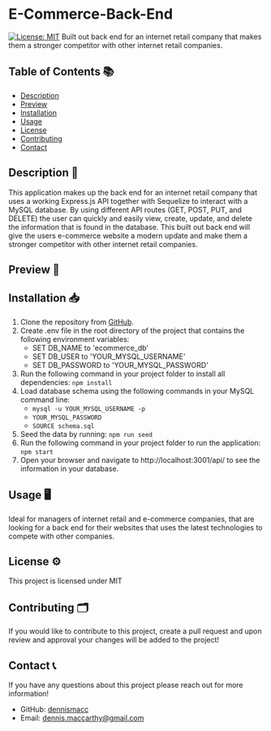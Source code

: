 # E-Commerce-Back-End
[![License: MIT](https://img.shields.io/badge/License-MIT-yellow.svg)](https://opensource.org/licenses/MIT)
Built out back end for an internet retail company that makes them a stronger competitor with other internet retail companies.


## Table of Contents 📚  
  - [Description](#description)
  - [Preview](#preview)
  - [Installation](#installation)
  - [Usage](#usage)
  - [License](#license)
  - [Contributing](#contributing)
  - [Contact](#contact)


## Description 📝
This application makes up the back end for an internet retail company that uses a working Express.js API together with Sequelize to interact with a MySQL database. By using different API routes (GET, POST, PUT, and DELETE) the user can quickly and easily view, create, update, and delete the information that is found in the database. This built out back end will give the users e-commerce website a modern update and make them a stronger competitor with other internet retail companies.


## Preview 📸



## Installation 📥
1. Clone the repository from [GitHub](https://github.com/dennismacc/E-Commerce-Back-End).
2. Create .env file in the root directory of the project that contains the following environment variables:
    - SET DB_NAME to 'ecommerce_db'
    - SET DB_USER to 'YOUR_MYSQL_USERNAME'
    - SET DB_PASSWORD to 'YOUR_MYSQL_PASSWORD'
3. Run the following command in your project folder to install all dependencies:
    `npm install`
4. Load database schema using the following commands in your MySQL command line:
    - `mysql -u YOUR_MYSQL_USERNAME -p` 
    - `YOUR_MYSQL_PASSWORD` 
    - `SOURCE schema.sql`
5. Seed the data by running:
    `npm run seed`
6. Run the following command in your project folder to run the application:
    `npm start`
7. Open your browser and navigate to http://localhost:3001/api/ to see the information in your database.


## Usage 🖥
Ideal for managers of internet retail and e-commerce companies, that are looking for a back end for their websites that uses the latest technologies to compete with other companies.


## License ⚙️
 This project is licensed under MIT


## Contributing 🗂
 If you would like to contribute to this project, create a pull request and upon review and approval your changes will be added to the project!


## Contact 📞
 If you have any questions about this project please reach out for more information!
  - GitHub: [dennismacc](https://github.com/dennismacc)
  - Email: dennis.maccarthy@gmail.com
    
